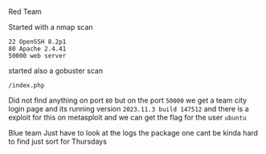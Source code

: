 Red Team 

Started with a nmap scan
```
22 OpenSSH 8.2p1
80 Apache 2.4.41
50000 web server 
```
started also a gobuster scan 
```
/index.php
```
Did not find anything on port `80` but on the port `50000` we get a team city login page and its running version `2023.11.3 build 147512` and there is a exploit for this on metasploit and we can get the flag for the user `ubuntu` 

 Blue team 
 Just have to look at the logs the package one cant be kinda hard to find just sort for Thursdays 